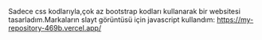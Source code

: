 Sadece css kodlarıyla,çok az bootstrap kodları kullanarak bir websitesi tasarladım.Markaların slayt görüntüsü için javascript kullandım: https://my-repository-469b.vercel.app/
